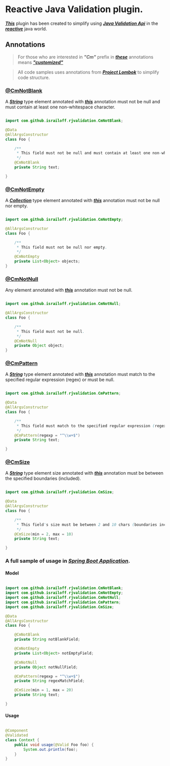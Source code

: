 # Reactive Java Validation plugin.

[***This***](https://github.com/Israiloff/rjvalidation) plugin has been 
created to simplify using [***Java Validation Api***](https://docs.oracle.com/javaee/7/api/javax/validation/package-summary.html)
in the [***reactive***](https://projectreactor.io/) java world.

## Annotations

> For those who are interested in ***"Cm"*** prefix in 
> [***these***](https://github.com/Israiloff/rjvalidationsrc/main/java/uz/cbssolutions/rjvalidation/constraint) 
> annotations means [***"customized"***](http://acronymsandslang.com/definition/5400387/CM-meaning.html)

> All code samples uses annotations from [***Project Lombok***](https://projectlombok.org/) to simplify code structure.

### [**@CmNotBlank**](https://github.com/Israiloff/rjvalidation/tree/master/src/main/java/com/github/israiloff/rjvalidation/constraint/CmNotBlank.java)

A [***String***](https://docs.oracle.com/javase/7/docs/api/java/lang/String.html) type element annotated with
[***this***](https://github.com/Israiloff/rjvalidation/tree/master/src/main/java/com/github/israiloff/rjvalidation/constraint/CmNotBlank.java) 
annotation must not be null and must contain at least one non-whitespace character.

```java

import com.github.israiloff.rjvalidation.CmNotBlank;

@Data
@AllArgsConstructor
class Foo {

    /**
     * This field must not be null and must contain at least one non-whitespace character.
     */
    @CmNotBlank
    private String text;

} 
```

### [**@CmNotEmpty**](https://github.com/Israiloff/rjvalidation/tree/master/src/main/java/com/github/israiloff/rjvalidation/constraint/CmNotEmpty.java)

A [***Collection<E>***](https://docs.oracle.com/javase/7/docs/api/java/util/Collection.html) type element annotated
with [***this***](https://github.com/Israiloff/rjvalidation/tree/master/src/main/java/com/github/israiloff/rjvalidation/constraint/CmNotEmpty.java) annotation must not be null nor empty.

```java

import com.github.israiloff.rjvalidation.CmNotEmpty;

@AllArgsConstructor
class Foo {

    /**
     * This field must not be null nor empty.
     */
    @CmNotEmpty
    private List<Object> objects;
}
```

### [**@CmNotNull**](https://github.com/Israiloff/rjvalidation/tree/master/src/main/java/com/github/israiloff/rjvalidation/constraint/CmNotNull.java)

Any element annotated with [***this***](https://github.com/Israiloff/rjvalidation/tree/master/src/main/java/com/github/israiloff/rjvalidation/constraint/CmNotNull.java) 
annotation must not be null.

```java

import com.github.israiloff.rjvalidation.CmNotNull;

@AllArgsConstructor
class Foo {

    /**
     * This field must not be null.
     */
    @CmNotNull
    private Object object;
}
```

### [**@CmPattern**](https://github.com/Israiloff/rjvalidation/tree/master/src/main/java/com/github/israiloff/rjvalidation/constraint/CmPattern.java)

A [***String***](https://docs.oracle.com/javase/7/docs/api/java/lang/String.html) type element annotated with
[***this***](https://github.com/Israiloff/rjvalidation/tree/master/src/main/java/com/github/israiloff/rjvalidation/constraint/CmPattern.java) 
annotation must match to the specified regular expression (regex) or must be null.

```java

import com.github.israiloff.rjvalidation.CmPattern;

@Data
@AllArgsConstructor
class Foo {

    /**
     * This field must match to the specified regular expression (regex) or must be null.
     */
    @CmPattern(regexp = "^\\w+$")
    private String text;

} 
```

### [**@CmSize**](https://github.com/Israiloff/rjvalidation/tree/master/src/main/java/com/github/israiloff/rjvalidation/constraint/CmSize.java)

A [***String***](https://docs.oracle.com/javase/7/docs/api/java/lang/String.html) type element size annotated with
[***this***](https://github.com/Israiloff/rjvalidation/tree/master/src/main/java/com/github/israiloff/rjvalidation/constraint/CmSize.java) annotation must be between the specified boundaries (included).

```java

import com.github.israiloff.rjvalidation.CmSize;

@Data
@AllArgsConstructor
class Foo {

    /**
     * This field's size must be between 2 and 10 chars (boundaries included) 
     */
    @CmSize(min = 2, max = 10)
    private String text;

} 
```

### A full sample of usage in [***Spring Boot Application***](https://github.com/spring-projects/spring-boot).

#### Model

```java

import com.github.israiloff.rjvalidation.CmNotBlank;
import com.github.israiloff.rjvalidation.CmNotEmpty;
import com.github.israiloff.rjvalidation.CmNotNull;
import com.github.israiloff.rjvalidation.CmPattern;
import com.github.israiloff.rjvalidation.CmSize;

@Data
@AllArgsConstructor
class Foo {

    @CmNotBlank
    private String notBlankField;

    @CmNotEmpty
    private List<Object> notEmptyField;

    @CmNotNull
    private Object notNullField;

    @CmPattern(regexp = "^\\w+$")
    private String regexMatchField;

    @CmSize(min = 1, max = 20)
    private String text;

}
```

#### Usage

```java

@Component
@Validated
class Context {
    public void usage(@Valid Foo foo) {
        System.out.println(foo);
    }
}
```